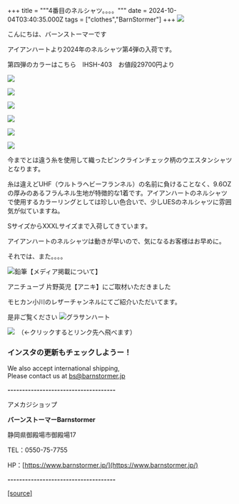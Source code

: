 +++
title = """4番目のネルシャツ。。。。"""
date = 2024-10-04T03:40:35.000Z
tags = ["clothes","BarnStormer"]
+++
[![](https://stat.ameba.jp/user_images/20231023/16/barnstormer-go/b2/03/p/o0420015015354743273.png)](https://ameblo.jp/barnstormer-go/entry-12825670498.html)

こんにちは、バーンストーマーです

アイアンハートより2024年のネルシャツ第4弾の入荷です。

第四弾のカラーはこちら　IHSH-403　お値段29700円より

[![](https://stat.ameba.jp/user_images/20241004/12/barnstormer-go/4f/49/j/o0466070015493897213.jpg)](https://stat.ameba.jp/user_images/20241004/12/barnstormer-go/4f/49/j/o0466070015493897213.jpg)

[![](https://stat.ameba.jp/user_images/20241004/12/barnstormer-go/e1/70/j/o0466070015493897215.jpg)](https://stat.ameba.jp/user_images/20241004/12/barnstormer-go/e1/70/j/o0466070015493897215.jpg)

[![](https://stat.ameba.jp/user_images/20241004/12/barnstormer-go/65/ec/j/o0466070015493897216.jpg)](https://stat.ameba.jp/user_images/20241004/12/barnstormer-go/65/ec/j/o0466070015493897216.jpg)

[![](https://stat.ameba.jp/user_images/20241004/12/barnstormer-go/d6/58/j/o0466070015493897217.jpg)](https://stat.ameba.jp/user_images/20241004/12/barnstormer-go/d6/58/j/o0466070015493897217.jpg)

[![](https://stat.ameba.jp/user_images/20241004/12/barnstormer-go/5a/9a/j/o0466070015493897218.jpg)](https://stat.ameba.jp/user_images/20241004/12/barnstormer-go/5a/9a/j/o0466070015493897218.jpg)

[![](https://stat.ameba.jp/user_images/20241004/12/barnstormer-go/cc/f8/j/o0466070015493897219.jpg)](https://stat.ameba.jp/user_images/20241004/12/barnstormer-go/cc/f8/j/o0466070015493897219.jpg)

今までとは違う糸を使用して織ったピンクラインチェック柄のウエスタンシャツとなります。

糸は違えどUHF（ウルトラヘビーフランネル）の名前に負けることなく、9.6OZの厚みのあるフラんネル生地が特徴的な1着です。アイアンハートのネルシャツで使用するカラーリングとしては珍しい色合いで、少しUESのネルシャツに雰囲気が似ていますね。

SサイズからXXXLサイズまで入荷してきています。

アイアンハートのネルシャツは動きが早いので、気になるお客様はお早めに。

それでは、また。。。。

![鉛筆](https://stat100.ameba.jp/blog/ucs/img/char/char3/519.png)【メディア掲載について】

アニチューブ 片野英児【アニキ】にご取材いただきました

モヒカン小川のレザーチャンネルにてご紹介いただいてます。

是非ご覧ください ![グラサンハート](https://stat100.ameba.jp/blog/ucs/img/char/char3/148.png)

[![](https://stat.ameba.jp/user_images/20230412/16/barnstormer-go/6a/23/p/o0108010815269242493.png)](https://www.instagram.com/barnstormer_daily/)　（←クリックするとリンク先へ飛べます）

### インスタの更新もチェックしようー！

We also accept international shipping,  
Please contact us at bs@barnstormer.jp

**\-------------------------------------**

アメカジショップ

**バーンストーマーBarnstormer**

静岡県御殿場市御殿場17

TEL：0550-75-7755

HP：[https://www.barnstormer.jp/](https://www.barnstormer.jp/)

**\-------------------------------------**

[[source]](https://ameblo.jp/barnstormer-go/entry-12869972720.html)
